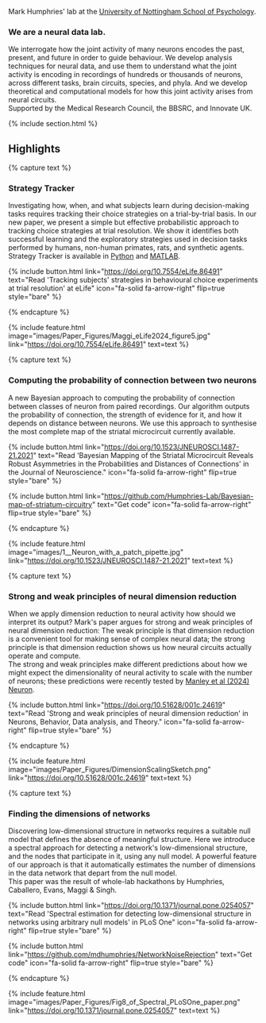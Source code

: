 ---
---
Mark Humphries' lab at the [University of Nottingham School of Psychology](https://www.nottingham.ac.uk/psychology/welcome-to-psychology.aspx).

### We are a neural data lab.

We interrogate how the joint activity of many neurons encodes the past, present, and future in order to guide behaviour.  We develop analysis techniques for neural data, and use them to understand what the joint activity is encoding in recordings of hundreds or thousands of neurons, across different tasks, brain circuits, species, and phyla. And we develop theoretical and computational models for how this joint activity arises from neural circuits.
​<br>
Supported by the Medical Research Council, the BBSRC, and Innovate UK.

{% include section.html %}

## Highlights

{% capture text %}

### Strategy Tracker
Investigating how, when, and what subjects learn during decision-making tasks requires tracking their choice strategies on a trial-by-trial basis. In our new paper, we present a simple but effective probabilistic approach to tracking choice strategies at trial resolution. We show it identifies both successful learning and the exploratory strategies used in decision tasks performed by humans, non-human primates, rats, and synthetic agents. 
<br>
Strategy Tracker is available in [Python](https://github.com/Humphries-Lab/Bayesian_Strategy_Analysis_Python) and [MATLAB](https://github.com/Humphries-Lab/Bayesian_Strategy_Analysis_MATLAB).

{%
  include button.html
  link="https://doi.org/10.7554/eLife.86491"
  text="Read 'Tracking subjects' strategies in behavioural choice experiments at trial resolution' at eLife"
  icon="fa-solid fa-arrow-right"
  flip=true
  style="bare"
%}

{% endcapture %}

{%
  include feature.html
  image="images/Paper_Figures/Maggi_eLife2024_figure5.jpg"
  link="https://doi.org/10.7554/eLife.86491"
  text=text
%}

{% capture text %}

### Computing the probability of connection between two neurons
A new Bayesian approach to computing the probability of connection between classes of neuron from paired recordings. Our algorithm outputs the probability of connection, the strength of evidence for it, and how it depends on distance between neurons. We use this approach to synthesise the most complete map of the striatal microcircuit currently available. 

{%
  include button.html
  link="https://doi.org/10.1523/JNEUROSCI.1487-21.2021"
  text="Read 'Bayesian Mapping of the Striatal Microcircuit Reveals Robust Asymmetries in the Probabilities and Distances of Connections' in the Journal of Neuroscience."
  icon="fa-solid fa-arrow-right"
  flip=true
  style="bare"
%}

{%
  include button.html
  link="https://github.com/Humphries-Lab/Bayesian-map-of-striatum-circuitry"
  text="Get code"
  icon="fa-solid fa-arrow-right"
  flip=true
  style="bare"
%}

{% endcapture %}

{%
  include feature.html
  image="images/1__Neuron_with_a_patch_pipette.jpg"
  link="https://doi.org/10.1523/JNEUROSCI.1487-21.2021"
  text=text
%}

{% capture text %}
### Strong and weak principles of neural dimension reduction
When we apply dimension reduction to neural activity how should we interpret its output? Mark's paper argues for strong and weak principles of neural dimension reduction: The weak principle is that dimension reduction is a convenient tool for making sense of complex neural data; the strong principle is that dimension reduction shows us how neural circuits actually operate and compute. 
<br>
The strong and weak principles make different predictions about how we might expect the dimensionality of neural activity to scale with the number of neurons; these predictions were recently tested by [Manley et al (2024) Neuron](https://doi.org/10.1016/j.neuron.2024.02.011).


{%
  include button.html
  link="https://doi.org/10.51628/001c.24619"
  text="Read 'Strong and weak principles of neural dimension reduction' in Neurons, Behavior, Data analysis, and Theory."
  icon="fa-solid fa-arrow-right"
  flip=true
  style="bare"
%}

{% endcapture %}

{%
  include feature.html
  image="images/Paper_Figures/DimensionScalingSketch.png"
  link="https://doi.org/10.51628/001c.24619"
  text=text
%}

{% capture text %}
### Finding the dimensions of networks
Discovering low-dimensional structure in networks requires a suitable null model that defines the absence of meaningful structure. Here we introduce a spectral approach for detecting a network's low-dimensional structure, and the nodes that participate in it, using any null model. A powerful feature of our approach is that it automatically estimates the number of dimensions in the data network that depart from the null model. 
<br>
This paper was the result of whole-lab hackathons by Humphries, Caballero, Evans, Maggi & Singh. 

{%
  include button.html
  link="https://doi.org/10.1371/journal.pone.0254057"
  text="Read 'Spectral estimation for detecting low-dimensional structure in networks using arbitrary null models' in PLoS One"
  icon="fa-solid fa-arrow-right"
  flip=true
  style="bare"
%}

{%
  include button.html
  link="https://github.com/mdhumphries/NetworkNoiseRejection"
  text="Get code"
  icon="fa-solid fa-arrow-right"
  flip=true
  style="bare"
%}

{% endcapture %}

{%
  include feature.html
  image="images/Paper_Figures/Fig8_of_Spectral_PLoSOne_paper.png"
  link="https://doi.org/10.1371/journal.pone.0254057"
  text=text
%}
